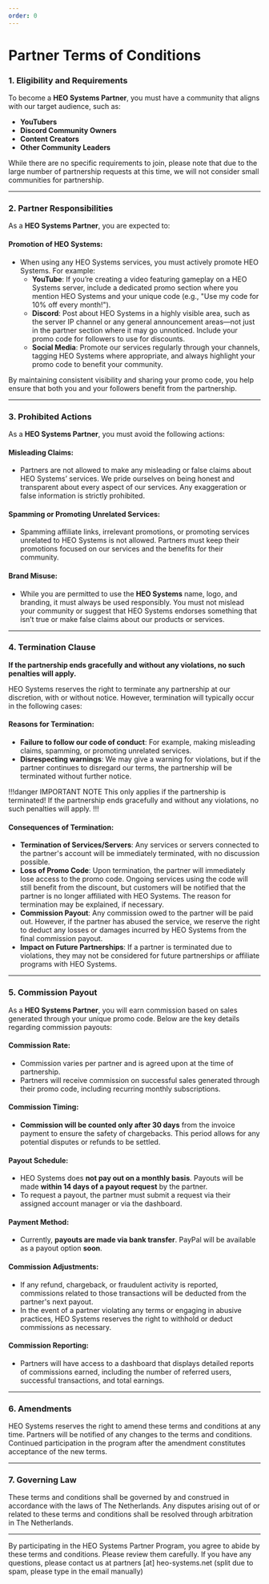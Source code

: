 ```yaml
---
order: 0
---
```


# Partner Terms of Conditions

### 1. **Eligibility and Requirements**

To become a **HEO Systems Partner**, you must have a community that aligns with our target audience, such as:
- **YouTubers**
- **Discord Community Owners**
- **Content Creators**
- **Other Community Leaders**

While there are no specific requirements to join, please note that due to the large number of partnership requests at this time, we will not consider small communities for partnership.

---

### 2. **Partner Responsibilities**

As a **HEO Systems Partner**, you are expected to:

#### Promotion of HEO Systems:
- When using any HEO Systems services, you must actively promote HEO Systems. For example:
  - **YouTube**: If you’re creating a video featuring gameplay on a HEO Systems server, include a dedicated promo section where you mention HEO Systems and your unique code (e.g., "Use my code for 10% off every month!").
  - **Discord**: Post about HEO Systems in a highly visible area, such as the server IP channel or any general announcement areas—not just in the partner section where it may go unnoticed. Include your promo code for followers to use for discounts.
  - **Social Media**: Promote our services regularly through your channels, tagging HEO Systems where appropriate, and always highlight your promo code to benefit your community.

By maintaining consistent visibility and sharing your promo code, you help ensure that both you and your followers benefit from the partnership.

---

### 3. **Prohibited Actions**

As a **HEO Systems Partner**, you must avoid the following actions:

#### Misleading Claims:
- Partners are not allowed to make any misleading or false claims about HEO Systems’ services. We pride ourselves on being honest and transparent about every aspect of our services. Any exaggeration or false information is strictly prohibited.

#### Spamming or Promoting Unrelated Services:
- Spamming affiliate links, irrelevant promotions, or promoting services unrelated to HEO Systems is not allowed. Partners must keep their promotions focused on our services and the benefits for their community.

#### Brand Misuse:
- While you are permitted to use the **HEO Systems** name, logo, and branding, it must always be used responsibly. You must not mislead your community or suggest that HEO Systems endorses something that isn’t true or make false claims about our products or services.

---

### 4. **Termination Clause**

**If the partnership ends gracefully and without any violations, no such penalties will apply.**

HEO Systems reserves the right to terminate any partnership at our discretion, with or without notice. However, termination will typically occur in the following cases:

#### Reasons for Termination:
- **Failure to follow our code of conduct**: For example, making misleading claims, spamming, or promoting unrelated services.
- **Disrespecting warnings**: We may give a warning for violations, but if the partner continues to disregard our terms, the partnership will be terminated without further notice.


!!!danger IMPORTANT NOTE
This only applies if the partnership is terminated! If the partnership ends gracefully and without any violations, no such penalties will apply.
!!!
#### Consequences of Termination:
- **Termination of Services/Servers**: Any services or servers connected to the partner's account will be immediately terminated, with no discussion possible.
- **Loss of Promo Code**: Upon termination, the partner will immediately lose access to the promo code. Ongoing services using the code will still benefit from the discount, but customers will be notified that the partner is no longer affiliated with HEO Systems. The reason for termination may be explained, if necessary.
- **Commission Payout**: Any commission owed to the partner will be paid out. However, if the partner has abused the service, we reserve the right to deduct any losses or damages incurred by HEO Systems from the final commission payout.
- **Impact on Future Partnerships**: If a partner is terminated due to violations, they may not be considered for future partnerships or affiliate programs with HEO Systems.

---

### 5. **Commission Payout**

As a **HEO Systems Partner**, you will earn commission based on sales generated through your unique promo code. Below are the key details regarding commission payouts:

#### Commission Rate:
- Commission varies per partner and is agreed upon at the time of partnership.
- Partners will receive commission on successful sales generated through their promo code, including recurring monthly subscriptions.

#### Commission Timing:
- **Commission will be counted only after 30 days** from the invoice payment to ensure the safety of chargebacks. This period allows for any potential disputes or refunds to be settled.
  
#### Payout Schedule:
- HEO Systems does **not pay out on a monthly basis**. Payouts will be made **within 14 days of a payout request** by the partner.
- To request a payout, the partner must submit a request via their assigned account manager or via the dashboard.

#### Payment Method:
- Currently, **payouts are made via bank transfer**. PayPal will be available as a payout option **soon**.

#### Commission Adjustments:
- If any refund, chargeback, or fraudulent activity is reported, commissions related to those transactions will be deducted from the partner's next payout.
- In the event of a partner violating any terms or engaging in abusive practices, HEO Systems reserves the right to withhold or deduct commissions as necessary.

#### Commission Reporting:
- Partners will have access to a dashboard that displays detailed reports of commissions earned, including the number of referred users, successful transactions, and total earnings.

---

### 6. **Amendments**

HEO Systems reserves the right to amend these terms and conditions at any time. Partners will be notified of any changes to the terms and conditions. Continued participation in the program after the amendment constitutes acceptance of the new terms.

---

### 7. **Governing Law**

These terms and conditions shall be governed by and construed in accordance with the laws of The Netherlands. Any disputes arising out of or related to these terms and conditions shall be resolved through arbitration in The Netherlands.

---

By participating in the HEO Systems Partner Program, you agree to abide by these terms and conditions. Please review them carefully. If you have any questions, please contact us at partners [at] heo-systems.net (split due to spam, please type in the email manually)